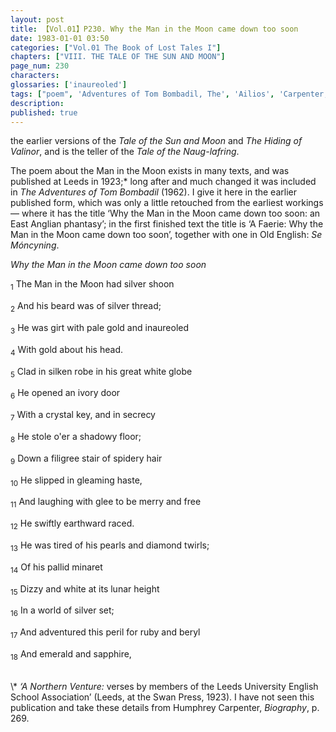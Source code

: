 ```yaml
---
layout: post
title: 【Vol.01】P230. Why the Man in the Moon came down too soon
date: 1983-01-01 03:50
categories: ["Vol.01 The Book of Lost Tales I"]
chapters: ["VIII. THE TALE OF THE SUN AND MOON"]
page_num: 230
characters: 
glossaries: ['inaureoled']
tags: ["poem", 'Adventures of Tom Bombadil, The', 'Ailios', 'Carpenter, Humphrey', 'Leeds']
description: 
published: true
---
```


<p style="text-indent: 0;">
the earlier versions of the <I>Tale of the Sun and Moon</I> and <I>The Hiding of Valinor</I>, and is the teller of the <I>Tale of the Naug-lafring</I>.
</p>

The poem about the Man in the Moon exists in many texts, and was published at Leeds in 1923;\* long after and much changed it was included in <I>The Adventures of Tom Bombadil</I> (1962). I give it here in the earlier published form, which was only a little retouched from the earliest workings — where it has the title ‘Why the Man in the Moon came down too soon: an East Anglian phantasy’; in the first finished text the title is ‘A Faerie: Why the Man in the Moon came down too soon’, together with one in Old English: <I>Se Móncyning</I>.

<I>Why the Man in the Moon came down too soon</I>

<SUB>1</SUB> The Man in the Moon had silver shoon

<SUB>2</SUB> And his beard was of silver thread;

<SUB>3</SUB> He was girt with pale gold and inaureoled

<SUB>4</SUB> With gold about his head.

<SUB>5</SUB> Clad in silken robe in his great white globe

<SUB>6</SUB> He opened an ivory door

<SUB>7</SUB> With a crystal key, and in secrecy

<SUB>8</SUB> He stole o'er a shadowy floor;

<SUB>9</SUB> Down a filigree stair of spidery hair

<SUB>10</SUB> He slipped in gleaming haste,

<SUB>11</SUB> And laughing with glee to be merry and free

<SUB>12</SUB> He swiftly earthward raced.

<SUB>13</SUB> He was tired of his pearls and diamond twirls;

<SUB>14</SUB> Of his pallid minaret

<SUB>15</SUB> Dizzy and white at its lunar height

<SUB>16</SUB> In a world of silver set;

<SUB>17</SUB> And adventured this peril for ruby and beryl

<SUB>18</SUB> And emerald and sapphire,


<BR>
\* <I>‘A Northern Venture:</I> verses by members of the Leeds University English School Association’ (Leeds, at the Swan Press, 1923). I have not seen this publication and take these details from Humphrey Carpenter, <I>Biography</I>, p. 269.

